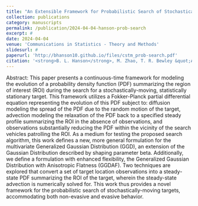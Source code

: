 ```yaml
---
title: "An Extensible Framework for Probabilistic Search of Stochastically-moving Targets Characterized by Generalized Gaussian Distributions or Experimentally-defined Regions of Interest"
collection: publications
category: manuscripts
permalink: /publication/2024-04-04-hanson-prob-search
excerpt: #
date: 2024-04-04
venue: 'Communications in Statistics - Theory and Methods'
slidesurl: #
paperurl: 'http://bhanson10.github.io/files/cstm_prob-search.pdf'
citation: '<strong>B. L. Hanson</strong>, M. Zhao, T. R. Bewley &quot;An Extensible Framework for Probabilistic Search of Stochastically-moving Targets Characterized by Generalized Gaussian Distributions or Experimentally-defined Regions of Interest&quot;,  Submitted to <i>Communications in Statistics - Theory and Methods</i>, 2024.'
---
```


Abstract: This paper presents a continuous-time framework for modeling the evolution of a probability density function (PDF) summarizing the region of interest (ROI) during the search for a stochastically-moving, statistically stationary target. This framework utilizes a Fokker-Planck partial differential equation representing the evolution of this PDF subject to: diffusion modeling the spread of the PDF due to the random motion of the target, advection modeling the relaxation of the PDF back to a specified steady profile summarizing the ROI in the absence of observations, and observations substantially reducing the PDF within the vicinity of the search vehicles patrolling the ROI. As a medium for testing the proposed search algorithm, this work defines a new, more general formulation for the multivariate Generalized Gaussian Distribution (GGD), an extension of the Gaussian Distribution described by shaping parameter beta. Additionally, we define a formulation with enhanced flexibility, the Generalized Gaussian Distribution with Anisotropic Flatness (GGDAF). Two techniques are explored that convert a set of target location observations into a steady-state PDF summarizing the ROI of the target, wherein the steady-state advection is numerically solved for. This work thus provides a novel framework for the probabilistic search of stochastically-moving targets, accommodating both non-evasive and evasive behavior.
